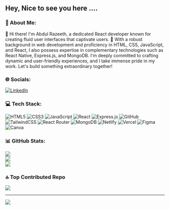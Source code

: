 ## Hey, Nice to see you here ....

### 💫 About Me:
👋 Hi there! I'm Abdul Razeeth, a dedicated React developer known for creating fluid user interfaces that captivate users. 🚀 
With a robust background in web development and proficiency in HTML, CSS, JavaScript, and React, I also possess expertise in complementary technologies such as React Native, Express.js, and MongoDB. I'm deeply committed to crafting dynamic and user-friendly experiences, and I take immense pride in my work. Let's build something extraordinary together!


### 🌐 Socials:
[![LinkedIn](https://img.shields.io/badge/LinkedIn-%230077B5.svg?logo=linkedin&logoColor=white)](https://www.linkedin.com/in/abdul-razeeth-a02b98261/) 

### 💻 Tech Stack:
![HTML5](https://img.shields.io/badge/html5-%23E34F26.svg?style=flat&logo=html5&logoColor=white) ![CSS3](https://img.shields.io/badge/css3-%231572B6.svg?style=flat&logo=css3&logoColor=white) ![JavaScript](https://img.shields.io/badge/javascript-%23323330.svg?style=flat&logo=javascript&logoColor=%23F7DF1E) ![React](https://img.shields.io/badge/react-%2320232a.svg?style=flat&logo=react&logoColor=%2361DAFB) ![Express.js](https://img.shields.io/badge/express.js-%23404d59.svg?style=flat&logo=express&logoColor=%2361DAFB) ![GitHub](https://img.shields.io/badge/GitHub-%23121011.svg?style=flat&logo=github&logoColor=white) ![TailwindCSS](https://img.shields.io/badge/tailwindcss-%2338B2AC.svg?style=flat&logo=tailwind-css&logoColor=white) ![React Router](https://img.shields.io/badge/React_Router-CA4245?style=flat&logo=react-router&logoColor=white) ![MongoDB](https://img.shields.io/badge/MongoDB-%234ea94b.svg?style=flat&logo=mongodb&logoColor=white) ![Netlify](https://img.shields.io/badge/netlify-%23000000.svg?style=flat&logo=netlify&logoColor=#00C7B7) ![Vercel](https://img.shields.io/badge/vercel-%23000000.svg?style=flat&logo=vercel&logoColor=white) 	![Figma](https://img.shields.io/badge/figma-%23F24E1E.svg?style=flat&logo=figma&logoColor=white) ![Canva](https://img.shields.io/badge/Canva-%2300C4CC.svg?style=flat&logo=Canva&logoColor=white)

### 📊 GitHub Stats:
![](https://github-readme-stats.vercel.app/api?username=razeeth11&theme=prussian&hide_border=false&include_all_commits=false&count_private=false)<br/>
![](https://github-readme-streak-stats.herokuapp.com/?user=razeeth11&theme=prussian&hide_border=false)<br/>
![](https://github-readme-stats.vercel.app/api/top-langs/?username=razeeth11&theme=prussian&hide_border=false&include_all_commits=false&count_private=false&layout=compact)

### 🔝 Top Contributed Repo
![](https://github-contributor-stats.vercel.app/api?username=razeeth11&limit=5&theme=dracula&combine_all_yearly_contributions=true)

---
[![](https://visitcount.itsvg.in/api?id=razeeth11&icon=0&color=0)](https://visitcount.itsvg.in)

<!-- Proudly created with GPRM ( https://gprm.itsvg.in ) -->
